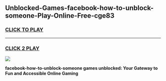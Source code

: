 
## Unblocked-Games-facebook-how-to-unblock-someone-Play-Online-Free-cge83
<h3>
<a href="https://premium76.site?title=facebook-how-to-unblock-someone&ref=26A">CLICK TO PLAY</a></h3>
<hr>

<h3>
<a href="https://premium76.site?title=facebook-how-to-unblock-someone&ref=26A">CLICK 2 PLAY</a>
  
</h3>

<a href="https://premium76.site?title=facebook-how-to-unblock-someone&ref=26A"><img src="https://clearcache.store/games.png"></a>


**facebook-how-to-unblock-someone games unblocked: Your Gateway to Fun and Accessible Online Gaming**
